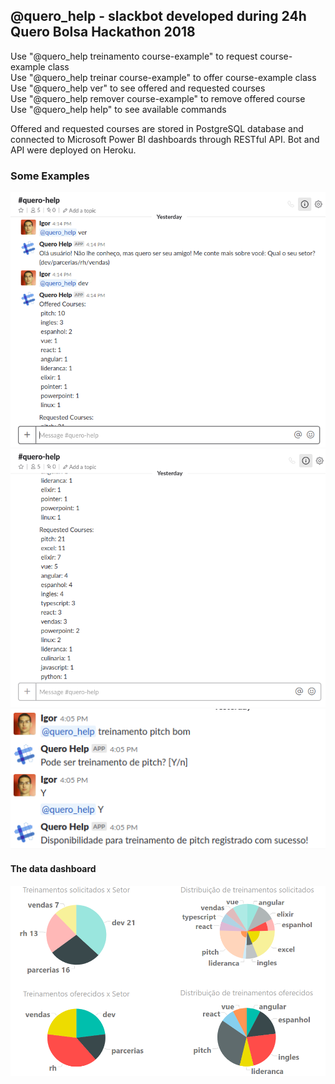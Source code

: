 ## @quero_help - slackbot developed during 24h Quero Bolsa Hackathon 2018

Use "@quero_help treinamento course-example" to request course-example class  
Use "@quero_help treinar course-example" to offer course-example class  
Use "@quero_help ver" to see offered and requested courses  
Use "@quero_help remover course-example" to remove offered course  
Use "@quero_help help" to see available commands  

Offered and requested courses are stored in PostgreSQL database and connected to Microsoft Power BI dashboards through RESTful API. Bot and API were deployed on Heroku.

### Some Examples

![1](./assets/1.png)
![2](./assets/2.png)
![3](./assets/3.png)

#### The data dashboard
![4](./assets/4.png)
